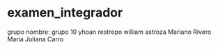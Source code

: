 # examen_integrador
grupo nombre: grupo 10
yhoan restrepo
william astroza
Mariano Rivero
Maria Juliana Carro
